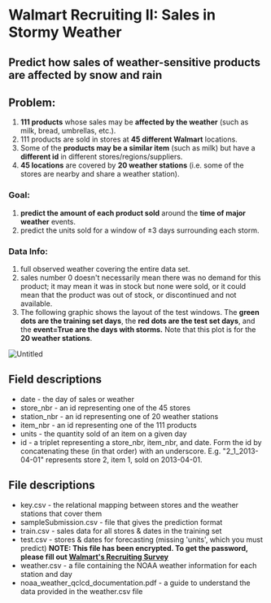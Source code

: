 # **Walmart Recruiting II: Sales in Stormy Weather**

## Predict how sales of weather-sensitive products are affected by snow and rain

## Problem:

1. **111 products** whose sales may be **affected by the weather** (such as milk, bread, umbrellas, etc.).
2. 111 products are sold in stores at **45 different Walmart** locations.
3. Some of the **products may be a similar item** (such as milk) but have a **different id** in different stores/regions/suppliers.
4. **45 locations** are covered by **20 weather stations** (i.e. some of the stores are nearby and share a weather station).

### Goal:

1. **predict the amount of each product sold** around the **time of major weather** events.
2. predict the units sold for a window of ±3 days surrounding each storm.

### Data Info:

1. full observed weather covering the entire data set.
2. sales number 0 doesn't necessarily mean there was no demand for this product; it may mean it was in stock but none were sold, or it could mean that the product was out of stock, or discontinued and not available.
3. The following graphic shows the layout of the test windows. The **green dots are the training set days**, the **red dots are the test set days**, and the **event=True are the days with storms.** Note that this plot is for the **20 weather stations**.

![Untitled](https://storage.googleapis.com/kaggle-competitions/kaggle/4332/media/weather_events.png)

## **Field descriptions**

- date - the day of sales or weather
- store_nbr - an id representing one of the 45 stores
- station_nbr - an id representing one of 20 weather stations
- item_nbr - an id representing one of the 111 products
- units - the quantity sold of an item on a given day
- id - a triplet representing a store_nbr, item_nbr, and date. Form the id by concatenating these (in that order) with an underscore. E.g. "2_1_2013-04-01" represents store 2, item 1, sold on 2013-04-01.

## **File descriptions**

- key.csv - the relational mapping between stores and the weather stations that cover them
- sampleSubmission.csv - file that gives the prediction format
- train.csv - sales data for all stores & dates in the training set
- test.csv - stores & dates for forecasting (missing 'units', which you must predict) **NOTE: This file has been encrypted. To get the password, please fill out [Walmart's Recruiting Survey](http://form.jotformpro.com/form/50757464385970)**
- weather.csv - a file containing the NOAA weather information for each station and day
- noaa_weather_qclcd_documentation.pdf - a guide to understand the data provided in the weather.csv file
